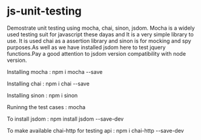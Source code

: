# js-unit-testing
Demostrate unit testing using mocha, chai, sinon, jsdom.
Mocha is a widely used testing suit for javascript these dayas and It is a very simple library to use. It is used chai as a assertion library and sinon is for mocking and spy purposes.As well as we have installed jsdom here to test jquery functions.Pay a good attention to jsdom version compatibility with node version.

Installing mocha :
npm i mocha --save

Installing chai : 
npm i chai --save

Installing sinon :
npm i sinon

Runinng the test cases :
mocha

To install jsdom :
npm install jsdom --save-dev

To make available chai-http for testing api :
npm i chai-http --save-dev


